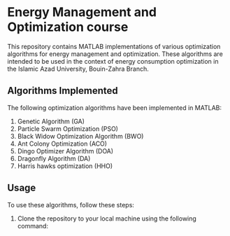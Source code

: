 # Energy Management and Optimization course

This repository contains MATLAB implementations of various optimization algorithms for energy management and optimization. These algorithms are intended to be used in the context of energy consumption optimization in the Islamic Azad University, Bouin-Zahra Branch.

## Algorithms Implemented

The following optimization algorithms have been implemented in MATLAB:

1. Genetic Algorithm (GA)
2. Particle Swarm Optimization (PSO)
3. Black Widow Optimization Algorithm (BWO)
4. Ant Colony Optimization (ACO)
5. Dingo Optimizer Algorithm (DOA)
6. Dragonfly Algorithm (DA)
7. Harris hawks optimization (HHO)

## Usage

To use these algorithms, follow these steps:

1. Clone the repository to your local machine using the following command:
